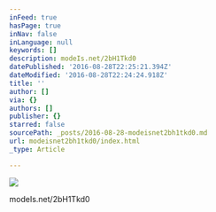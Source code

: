 ```yaml
---
inFeed: true
hasPage: true
inNav: false
inLanguage: null
keywords: []
description: modeIs.net/2bH1Tkd0
datePublished: '2016-08-28T22:25:21.394Z'
dateModified: '2016-08-28T22:24:24.918Z'
title: ''
author: []
via: {}
authors: []
publisher: {}
starred: false
sourcePath: _posts/2016-08-28-modeisnet2bh1tkd0.md
url: modeisnet2bh1tkd0/index.html
_type: Article

---
```

![](https://the-grid-user-content.s3-us-west-2.amazonaws.com/3859e656-8b1c-4212-91ac-98907ef9f7d2.jpg)

modeIs.net/2bH1Tkd0
